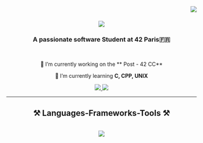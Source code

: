 <img align="right" src="https://visitor-badge.laobi.icu/badge?page_id=Memli-Sheremeti.visitor-badge.issue.1" />

<h1 align="center">
  <img src="https://readme-typing-svg.herokuapp.com/?font=Righteous&size=35&center=true&vCenter=true&width=500&height=70&duration=4000&lines=Hi+!+👋;+I'm+Memli+Sheremeti!;" />
</h1>

<h3 align="center">A passionate software Student at 42 Paris🇫🇷</h3>

<br/>

<div align="center">
  
  🔭 I’m currently working on the ** Post - 42 CC**
  
  🌱 I’m currently learning **C, CPP, UNIX**

  </div>
 
<div align="center"> 
  <a href="mailto:memli.sh.pro@gmail.com">
    <img src="https://img.shields.io/badge/Gmail-333333?style=for-the-badge&logo=gmail&logoColor=red" />
  </a>
  <a href="https://www.linkedin.com/in/memli-sheremeti-180888292/" target="_blank">
    <img src="https://img.shields.io/badge/LinkedIn-0077B5?style=for-the-badge&logo=linkedin&logoColor=white" target="_blank" />
  </a>
</div>

 <hr/>
 
<h2 align="center">⚒️ Languages-Frameworks-Tools ⚒️</h2>
<br/>
<div align="center">
  <a href="https://skillicons.dev">
    <img src="https://skillicons.dev/icons?i=c,cpp,github,git,vim,linux,python" />
</div>

<br/>
